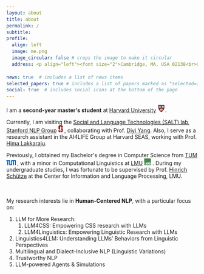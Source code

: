```yaml
---
layout: about
title: about
permalink: /
subtitle:
profile:
  align: left
  image: me.png
  image_circular: false # crops the image to make it circular
  address: <p align="left"><font size="2">Cambridge, MA, USA 02138<br>Graduate School of Arts and Sciences, Harvard University</font></p>

news: true  # includes a list of news items
selected_papers: true # includes a list of papers marked as "selected={true}"
social: true  # includes social icons at the bottom of the page
--- 
```

I am a **second-year master's student** at [Harvard University](https://www.harvard.edu/) <img src="assets/img/h.png" alt="h" height="20px">.

Currently, I am visiting the [Social and Language Technologies (SALT) lab](https://cs.stanford.edu/~diyiy/group.html), 
	[Stanford NLP Group](https://nlp.stanford.edu/) <img src="assets/img/Stanford.png" alt="s" height="19px"> , collaborating with Prof.
	[Diyi Yang](https://cs.stanford.edu/~diyiy/index.html).
Also, I serve as a research assistant in the 
	AI4LIFE Group at 
	Harvard SEAS, working with Prof. 
	[Hima Lakkaraju](https://himalakkaraju.github.io/).

Previously, I obtained my Bachelor's degree in Computer Science from 
	[TUM](https://www.tum.de/en/) <img src="assets/img/TUM.png" alt="tum" height="13px"> , with a minor in Computational Linguistics at 
	[LMU](https://www.lmu.de/en/) <img src="assets/img/LMU.jpeg" alt="lmu" height="18px"> . During my undergraduate studies, I was fortunate to be supervised by Prof. 
	[Hinrich Schütze](https://scholar.google.com/citations?user=qIL9dWUAAAAJ&hl=en)
	at the Center for Information and Language Processing, LMU.

<!-- My research interests lie in **Human-Centered NLP**, with a particular focus on: i) `empowering linguistic and CSS research with LLMs`; ii) `multilingual and linguistic variations`; iii) `trustworthy NLP` and iv) `LLM agents and simulations`. -->
<!-- iii) `understanding LM's behaviors from linguistic lens` and iv) `empowering linguistic and CSS research with LLMs`. -->

<br><br>
My research interests lie in <span class="research-highlight"><strong>Human-Centered NLP</strong></span>, with a particular focus on:
<ol class="research-list">
    <li>
        LLM for More Research:
        <ol class="research-sublist">
            <li><span class="research-highlight">LLM4CSS</span>: Empowering CSS research with LLMs</li>
            <li><span class="research-highlight">LLM4Linguistics</span>: Empowering Linguistic Research with LLMs</li>
        </ol>
    </li>
    <li><span class="research-highlight">Linguistics4LLM</span>: Understanding LLMs’ Behaviors from Linguistic Perspectives</li>
    <li>Multilingual and Dialect-Inclusive NLP (Linguistic Variations)</li>
    <li>Trustworthy NLP</li>
    <li>LLM-powered Agents & Simulations</li>
</ol>



